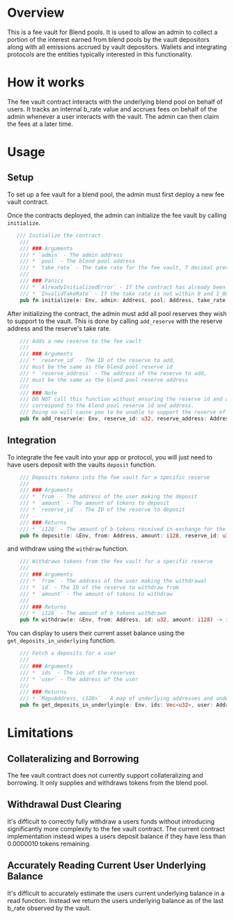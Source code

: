 # Overview

This is a fee vault for Blend pools. It is used to allow an admin to collect a portion of the interest earned from blend pools by the vault depositors along with all emissions accrued by vault depositors. Wallets and integrating protocols are the entities typically interested in this functionality.

# How it works

The fee vault contract interacts with the underlying blend pool on behalf of users. It tracks an internal b_rate value and accrues fees on behalf of the admin whenever a user interacts with the vault. The admin can then claim the fees at a later time.

# Usage

## Setup

To set up a fee vault for a blend pool, the admin must first deploy a new fee vault contract.

Once the contracts deployed, the admin can initialize the fee vault by calling `initialize`.

```rust
   /// Initialize the contract
    ///
    /// ### Arguments
    /// * `admin` - The admin address
    /// * `pool` - The blend pool address
    /// * `take_rate` - The take rate for the fee vault, 7 decimal precision
    ///
    /// ### Panics
    /// * `AlreadyInitializedError` - If the contract has already been initialized
    /// * `InvalidTakeRate` - If the take rate is not within 0 and 1_000_0000
    pub fn initialize(e: Env, admin: Address, pool: Address, take_rate: i128)
```

After initializing the contract, the admin must add all pool reserves they wish to support to the vault. This is done by calling `add_reserve` with the reserve address and the reserve's take rate.

```rust
    /// Adds a new reserve to the fee vault
    ///
    /// ### Arguments
    /// * `reserve_id` - The ID of the reserve to add,
    /// must be the same as the blend pool reserve id
    /// * `reserve_address` - The address of the reserve to add,
    /// must be the same as the blend pool reserve address
    ///
    /// ### Note
    /// DO NOT call this function without ensuring the reserve id and address
    /// correspond to the blend pool reserve id and address.
    /// Doing so will cause you to be unable to support the reserve of that id in the future.
    pub fn add_reserve(e: Env, reserve_id: u32, reserve_address: Address)
```

## Integration

To integrate the fee vault into your app or protocol, you will just need to have users deposit with the vaults `deposit` function.

```rust
    /// Deposits tokens into the fee vault for a specific reserve
    ///
    /// ### Arguments
    /// * `from` - The address of the user making the deposit
    /// * `amount` - The amount of tokens to deposit
    /// * `reserve_id` - The ID of the reserve to deposit
    ///
    /// ### Returns
    /// * `i128` - The amount of b-tokens received in exchange for the deposited underlying tokens
    pub fn deposit(e: &Env, from: Address, amount: i128, reserve_id: u32) -> i128
```

and withdraw using the `withdraw` function.

```rust
    /// Withdraws tokens from the fee vault for a specific reserve
    ///
    /// ### Arguments
    /// * `from` - The address of the user making the withdrawal
    /// * `id` - The ID of the reserve to withdraw from
    /// * `amount` - The amount of tokens to withdraw
    ///
    /// ### Returns
    /// * `i128` - The amount of b_tokens withdrawn
    pub fn withdraw(e: &Env, from: Address, id: u32, amount: i128) -> i128
```

You can display to users their current asset balance using the `get_deposits_in_underlying` function.

```rust
    /// Fetch a deposits for a user
    ///
    /// ### Arguments
    /// * `ids` - The ids of the reserves
    /// * `user` - The address of the user
    ///
    /// ### Returns
    /// * `Map<Address, i128>` - A map of underlying addresses and underlying deposit amounts
    pub fn get_deposits_in_underlying(e: Env, ids: Vec<u32>, user: Address)
```

# Limitations

## Collateralizing and Borrowing

The fee vault contract does not currently support collateralizing and borrowing. It only supplies and withdraws tokens from the blend pool.

## Withdrawal Dust Clearing

It's difficult to correctly fully withdraw a users funds without introducing significantly more complexity to the fee vault contract. The current contract implementation instead wipes a users deposit balance if they have less than 0.0000010 tokens remaining.

## Accurately Reading Current User Underlying Balance

It's difficult to accurately estimate the users current underlying balance in a read function. Instead we return the users underlying balance as of the last b_rate observed by the vault.
